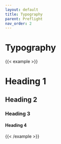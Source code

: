 ```yaml
---
layout: default
title: Typography
parent: Preflight
nav_order: 2
---
```


# Typography

{{< example >}}
<h1>Heading 1</h1>
<h2>Heading 2</h2>
<h3>Heading 3</h3>
<h4>Heading 4</h4>
{{< /example >}}

